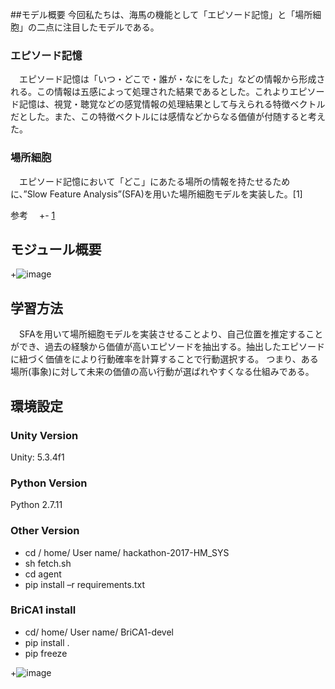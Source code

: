 ##モデル概要
 今回私たちは、海馬の機能として「エピソード記憶」と「場所細胞」の二点に注目したモデルである。

### エピソード記憶

　エピソード記憶は「いつ・どこで・誰が・なにをした」などの情報から形成される。この情報は五感によって処理された結果であるとした。これよりエピソード記憶は、視覚・聴覚などの感覚情報の処理結果として与えられる特徴ベクトルだとした。また、この特徴ベクトルには感情などからなる価値が付随すると考えた。

### 場所細胞

　エピソード記憶において「どこ」にあたる場所の情報を持たせるために、”Slow Feature Analysis”(SFA)を用いた場所細胞モデルを実装した。[1]

参考　
+- [1](https://www.ncbi.nlm.nih.gov/pmc/articles/PMC3725472/)　　

## モジュール概要

+![image](https://user-images.githubusercontent.com/30830112/37827923-b140ab22-2edc-11e8-9f96-5673afa3b0b2.png)




## 学習方法
　SFAを用いて場所細胞モデルを実装させることより、自己位置を推定することができ、過去の経験から価値が高いエピソードを抽出する。抽出したエピソードに紐づく価値をにより行動確率を計算することで行動選択する。
つまり、ある場所(事象)に対して未来の価値の高い行動が選ばれやすくなる仕組みである。


## 環境設定

### Unity Version

Unity: 5.3.4f1

### Python Version
Python 2.7.11

### Other Version
- cd / home/ User name/ hackathon-2017-HM_SYS 
- sh fetch.sh
- cd agent
- pip install –r requirements.txt

### BriCA1 install
- cd/ home/ User name/ BriCA1-devel
- pip install .
- pip freeze

+![image](https://user-images.githubusercontent.com/30830112/37820302-85695f9e-2ec3-11e8-9661-4f8c9c363c8e.png)




